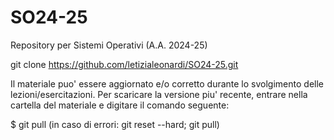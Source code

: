 # SO24-25
Repository per Sistemi Operativi (A.A. 2024-25) 

git clone https://github.com/letizialeonardi/SO24-25.git

Il materiale puo' essere aggiornato e/o corretto durante lo svolgimento delle lezioni/esercitazioni. Per scaricare la versione piu' recente, entrare nella cartella del materiale e digitare il comando seguente:

$ git pull (in caso di errori: git reset --hard; git pull)

